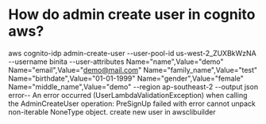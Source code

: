 
# How do admin create user in cognito aws?

aws cognito-idp admin-create-user --user-pool-id us-west-2_ZUXBkWzNA --username binita --user-attributes Name="name",Value="demo" Name="email",Value="demo@mail.com" Name="family_name",Value="test" Name="birthdate",Value="01-01-1999" Name="gender",Value="female" Name="middle_name",Value="demo" --region ap-southeast-2 --output json
error--
An error occurred (UserLambdaValidationException) when calling the AdminCreateUser operation: PreSignUp failed with error cannot unpack non-iterable NoneType object.
create new user in awsclibuilder

        